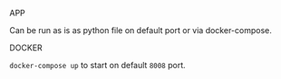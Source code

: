 APP

Can be run as is as python file on default port or via docker-compose.

DOCKER

`docker-compose up` to start on default `8008` port.